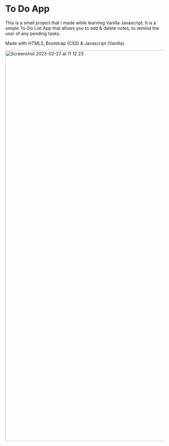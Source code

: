 # To Do App

This is a small project that I made while learning Vanilla Javascript. It is a simple To-Do List App that allows you to add & delete notes, to remind the user of any pending tasks.

Made with HTML5, Bootstrap (CSS) & Javascript (Vanilla).


<img width="1239" alt="Screenshot 2023-02-27 at 11 12 23" src="https://user-images.githubusercontent.com/120111293/221549374-3f107506-1cdb-490b-814e-18b024a65a0d.png">
